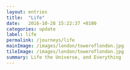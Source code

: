 ```yaml
---
layout: entries
title:  "Life"
date:   2016-10-28 15:22:37 +0100
categories: update
label: life
permalink: /journeys/life
mainImage: /images/london/toweroflondon.jpg
tileImage: /images/london/toweroflondon.jpg
summary: Life the Universe, and Everything
---
```

